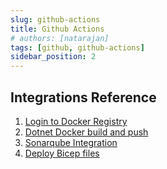 ```yaml
---
slug: github-actions
title: Github Actions
# authors: [natarajan]
tags: [github, github-actions]
sidebar_position: 2
---
```



## Integrations Reference
1. [Login to Docker Registry](https://github.com/docker/login-action)
2. [Dotnet Docker build and push](https://github.com/marketplace/actions/build-and-push-docker-images#path-context)
3. [Sonarqube Integration](https://docs.sonarqube.org/latest/analysis/github-integration/)
4. [Deploy Bicep files](https://docs.microsoft.com/en-us/azure/azure-resource-manager/bicep/deploy-github-actions?tabs=userlevel%2CCLI)